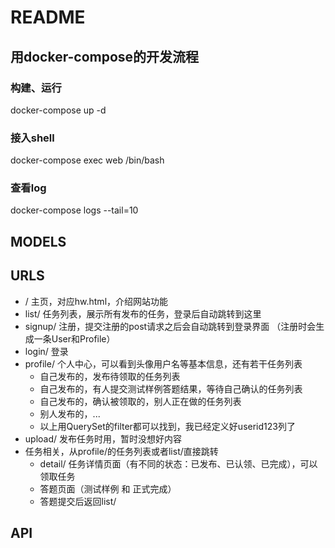# README

## 用docker-compose的开发流程

### 构建、运行
docker-compose up -d

### 接入shell
docker-compose exec web /bin/bash

### 查看log
docker-compose logs --tail=10

## MODELS



## URLS

- / 主页，对应hw.html，介绍网站功能
- list/ 任务列表，展示所有发布的任务，登录后自动跳转到这里
- signup/ 注册，提交注册的post请求之后会自动跳转到登录界面 （注册时会生成一条User和Profile）
- login/ 登录
- profile/ 个人中心，可以看到头像用户名等基本信息，还有若干任务列表
  - 自己发布的，发布待领取的任务列表
  - 自己发布的，有人提交测试样例答题结果，等待自己确认的任务列表
  - 自己发布的，确认被领取的，别人正在做的任务列表
  - 别人发布的，...
  - 以上用QuerySet的filter都可以找到，我已经定义好userid123列了
- upload/ 发布任务时用，暂时没想好内容
- 任务相关，从profile/的任务列表或者list/直接跳转
  - detail/ 任务详情页面（有不同的状态：已发布、已认领、已完成），可以领取任务
  - 答题页面（测试样例 和 正式完成）
  - 答题提交后返回list/


## API
